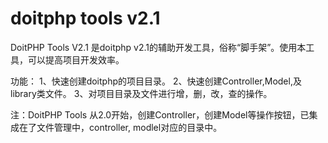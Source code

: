 doitphp tools v2.1
==================
DoitPHP Tools V2.1 是doitphp v2.1的辅助开发工具，俗称“脚手架”。使用本工具，可以提高项目开发效率。

功能：
1、快速创建doitphp的项目目录。
2、快速创建Controller,Model,及library类文件。
3、对项目目录及文件进行增，删，改，查的操作。

注：DoitPHP Tools 从2.0开始，创建Controller，创建Model等操作按钮，已集成在了文件管理中，controller, modlel对应的目录中。
